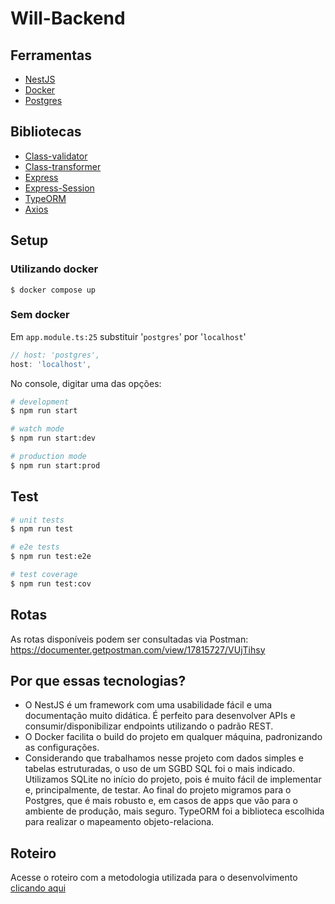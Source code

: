 # Will-Backend


## Ferramentas
- [NestJS](https://github.com/nestjs/nest)
- [Docker](https://github.com/docker)
- [Postgres](https://github.com/postgres)
  
## Bibliotecas
- [Class-validator](https://github.com/typestack/class-validator)
- [Class-transformer](https://github.com/typestack/class-transformer)
- [Express](https://github.com/expressjs/express)
- [Express-Session](https://github.com/expressjs/session)
- [TypeORM](https://github.com/typeorm/typeorm)
- [Axios](https://github.com/axios/axios/)
## Setup

### Utilizando docker
```
$ docker compose up
```
### Sem docker
Em `app.module.ts:25` substituir '`postgres`' por '`localhost`'

```ts
// host: 'postgres',
host: 'localhost',
```

No console, digitar uma das opções:
```bash
# development
$ npm run start

# watch mode
$ npm run start:dev

# production mode
$ npm run start:prod
```

## Test

```bash
# unit tests
$ npm run test

# e2e tests
$ npm run test:e2e

# test coverage
$ npm run test:cov
```

## Rotas
As rotas disponíveis podem ser consultadas via Postman: https://documenter.getpostman.com/view/17815727/VUjTihsy
## Por que essas tecnologias?

- O NestJS é um framework com uma usabilidade fácil e uma documentação muito didática. É perfeito para desenvolver APIs e consumir/disponibilizar endpoints utilizando o padrão REST.
- O Docker facilita o build do projeto em qualquer máquina, padronizando as configurações.
- Considerando que trabalhamos nesse projeto com dados simples e tabelas estruturadas, o uso de um SGBD SQL foi o mais indicado. Utilizamos SQLite no início do projeto, pois é muito fácil de implementar e, principalmente, de testar. Ao final do projeto migramos para o Postgres, que é mais robusto e, em casos de apps que vão para o ambiente de produção, mais seguro. TypeORM foi a biblioteca escolhida para realizar o mapeamento objeto-relaciona.

## Roteiro

Acesse o roteiro com a metodologia utilizada para o desenvolvimento [clicando aqui]()
